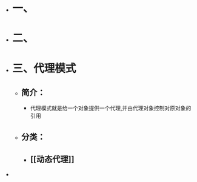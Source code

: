 - # 一、
- # 二、
- # 三、代理模式
	- ## 简介：
		- 代理模式就是给一个对象提供一个代理,并由代理对象控制对原对象的引用
	- ## 分类：
		- ## [[动态代理]]
-